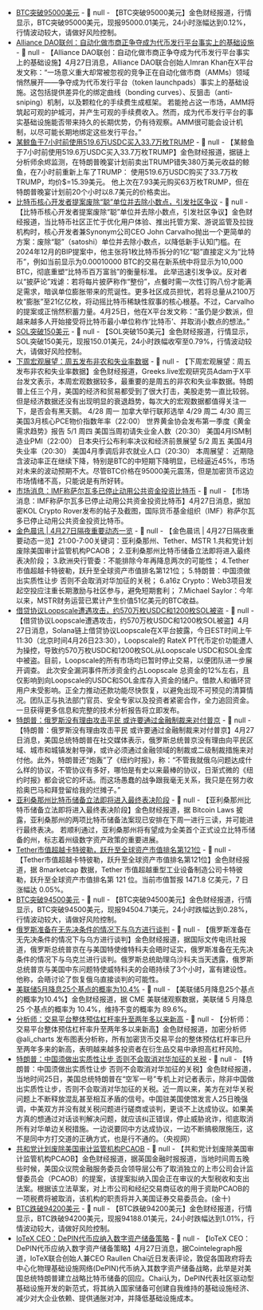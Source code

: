 - [BTC突破95000美元]() - 📰 null - 【BTC突破95000美元】金色财经报道，行情显示，BTC突破95000美元，现报95000.01美元，24小时涨幅达到0.12%，行情波动较大，请做好风险控制。
- [Alliance DAO联创：自动化做市商正争夺成为代币发行平台事实上的基础设施](https://x.com/lmrankhan/status/1915893731938418752?s=19) - 📰 null - 【Alliance DAO联创：自动化做市商正争夺成为代币发行平台事实上的基础设施】4月27日消息，Alliance DAO联合创始人Imran Khan在X平台发文称：“一场意义重大却常被忽视的竞争正在自动化做市商（AMMs）领域悄然展开——争夺成为代币发行平台（token launchpads）事实上的基础设施。这包括提供差异化的绑定曲线（bonding curves）、反狙击（anti-sniping）机制，以及颗粒化的手续费生成框架。 
若能抢占这一市场，AMM将筑起可观的护城河，并产生可观的手续费收入。然而，成为代币发行平台的事实基础设施能否带来持久的长期优势，仍有待观察。AMM很可能会设计机制，以尽可能长期地绑定这些发行平台。”
- [某鲸鱼于7小时前使用519.6万USDC买入33.7万枚TRUMP](https://x.com/EmberCN/status/1916293344239714769) - 📰 null - 【某鲸鱼于7小时前使用519.6万USDC买入33.7万枚TRUMP】金色财经报道，据链上分析师余烬监测，在特朗普晚宴计划前卖出TRUMP错失380万美元收益的鲸鱼，在7小时前重新上车了TRUMP： 
使用519.6万USDC购买了33.7万枚TRUMP，均价$=15.39美元。 
他上次在7.93美元购买63万枚TRUMP，但在特朗普晚宴计划前20个小时以8.7美元的价格卖出。
- [比特币核心开发者提案废除“聪”单位并去除小数点，引发社区争议](https://cryptoslate.com/bitcoin-debate-reignited-with-satoshi-unit-redefinition-proposal/) - 📰 null - 【比特币核心开发者提案废除“聪”单位并去除小数点，引发社区争议】金色财经报道，当比特币社区正忙于优化用户体验、推出托管方案、游说监管及拉拢机构时，核心开发者兼Synonym公司CEO John Carvalho抛出一个更简单的方案：废除“聪”（satoshi）单位并去除小数点，以降低新手认知门槛。在2024年12月的BIP提案中，他主张将1枚比特币拆分的1亿“聪”直接定义为“比特币”，例如当前显示为0.00010000 BTC的交易在新系统中将显示为10,000 BTC，彻底重塑“比特币百万富翁”的衡量标准。 
此举迅速引发争议。反对者以“披萨论”戏谑：若将每片披萨称作“整份”，点餐时需一次性订购八份才能满足需求，暗讽单位膨胀带来的荒诞性。更多社区成员担忧，若将总量从2100万枚“膨胀”至21亿亿枚，将动摇比特币稀缺性叙事的核心根基。不过，Carvalho的提案或正悄然积蓄力量。4月25日，他在X平台发文称：“虽仍是少数派，但越来越多人开始接受将比特币最小单位称作‘比特币’、并取消小数点的想法。”
- [SOL突破150美元]() - 📰 null - 【SOL突破150美元】金色财经报道，行情显示，SOL突破150美元，现报150.01美元，24小时跌幅收窄至0.79%，行情波动较大，请做好风险控制。
- [下周宏观展望：周五发布非农和失业率数据](https://x.com/BTC__options/status/1916276507544354873) - 📰 null - 【下周宏观展望：周五发布非农和失业率数据】金色财经报道，Greeks.live宏观研究员Adam于X平台发文表示，本周宏观数据较多，最重要的是周五的非农和失业率数据。特朗普上任三个月，美国的经济和贸易都受到了很大打击，美股走势一直比较弱。但是经济数据还没有出现明显的衰退趋势，每次大的宏观数据都值得关注一下，是否会有黑天鹅。 
4/28 周一 
加拿大举行联邦选举 
4/29 周二 
4/30 周三 
美国3月核心PCE物价指数年率（22:00） 
世界黄金协会发布第一季度《黄金需求趋势》报告 
5/1 周四 
美国当周初请失业金人数（20:30） 
美国4月ISM制造业PMI（22:00） 
日本央行公布利率决议和经济前景展望 
5/2 周五 
美国4月失业率（20:30） 
美国4月季调后非农就业人口（20:30） 
本周展望： 
近期隐含波动率正在继续下降，特别是BTC的中短期下降明显，已经逼近45%，市场对未来的波动预期不大。尽管BTC价格在95000美元震荡，但是加密货币这边市场情绪不高，只能说是有所好转。
- [市场消息：IMF称萨尔瓦多已停止动用公共资金投资比特币](https://x.com/rovercrc/status/1916117967059779585) - 📰 null - 【市场消息：IMF称萨尔瓦多已停止动用公共资金投资比特币】4月27日消息，据加密KOL Crypto Rover发布的帖子及截图，国际货币基金组织（IMF）称萨尔瓦多已停止动用公共资金投资比特币。
- [金色晨讯 | 4月27日隔夜重要动态一览]() - 📰 null - 【金色晨讯 | 4月27日隔夜重要动态一览】21:00-7:00关键词：亚利桑那州、Tether、MSTR 
1.共和党计划废除美国审计监管机构PCAOB； 
2.亚利桑那州比特币储备立法即将进入最终表决阶段； 
3.欧洲央行管委：不能排除今年再降息两次的可能性； 
4.Tether市值超越卡特彼勒，跃升至全球资产市值排名第121位； 
5.特朗普：中国须做出实质性让步 否则不会取消对华加征的关税； 
6.a16z Crypto：Web3项目发起空投应注重长期激励与社区参与，避免短期套利； 
7.Michael Saylor：今年以来，MSTR财务运营已累计产生价值51亿美元的BTC收益。
- [借贷协议Loopscale遭遇攻击，约570万枚USDC和1200枚SOL被盗](https://x.com/LoopscaleLabs/status/1916183179469246626) - 📰 null - 【借贷协议Loopscale遭遇攻击，约570万枚USDC和1200枚SOL被盗】4月27日消息，Solana链上借贷协议Loopscale在X平台披露，今日EST时间上午11:30（北京时间4月26日23:30），Loopscale的 RateX PT代币定价功能遭人为操控，导致约570万枚USDC和1200枚SOL从Loopscale USDC和SOL金库中被盗。目前，Loopscale的所有市场均已暂时停止交易，以便团队进一步展开调查。 
此次安全漏洞事件所涉资金约占Loopscale 总资金的12%左右，且仅影响到向Loopscale的USDC和SOL金库存入资金的储户。借款人和循环贷用户未受影响。正全力推动还款功能尽快恢复，以避免出现不可预见的清算情况。团队正与执法部门官员、安全专家以及投资者紧密合作，全力追回资金。一旦获得更多信息和完整的技术分析报告将立即发布。
- [特朗普：俄罗斯没有理由攻击平民 或许要通过金融制裁来对付普京]() - 📰 null - 【特朗普：俄罗斯没有理由攻击平民 或许要通过金融制裁来对付普京】4月27日消息，美国总统特朗普在社交媒体表示，俄罗斯总统普京没有理由向平民区域、城市和城镇发射导弹，或许必须通过金融领域的制裁或二级制裁措施来对付他。此外，特朗普还“炮轰”了《纽约时报》，称：“不管我就俄乌问题达成什么样的协议，不管协议有多好，哪怕是有史以来最棒的协议，日渐式微的《纽约时报》都会说它的坏话。而这场愚蠢的战争跟我毫无关系，我只是在努力收拾奥巴马和拜登留给我的烂摊子。”
- [亚利桑那州比特币储备立法即将进入最终表决阶段](https://x.com/Bitcoin_Laws/status/1916227994944942147) - 📰 null - 【亚利桑那州比特币储备立法即将进入最终表决阶段】金色财经报道，据 Bitcoin Laws 披露，亚利桑那州的两项比特币储备法案现已安排在下周一进行三读，并可能进行最终表决。 
若顺利通过，亚利桑那州将有望成为全美首个正式设立比特币储备的州，标志着州级数字资产政策的重要进展。
- [Tether市值超越卡特彼勒，跃升至全球资产市值排名第121位](https://8marketcap.com/?page=2) - 📰 null - 【Tether市值超越卡特彼勒，跃升至全球资产市值排名第121位】金色财经报道，据 8marketcap 数据，Tether 市值超越重型工业设备制造公司卡特彼勒，跃升至全球资产市值排名第 121 位。当前市值暂报 1471.8 亿美元，7 日涨幅达 0.05%。
- [BTC突破94500美元]() - 📰 null - 【BTC突破94500美元】金色财经报道，行情显示，BTC突破94500美元，现报94504.71美元，24小时跌幅达到0.28%，行情波动较大，请做好风险控制。
- [俄罗斯准备在无先决条件的情况下与乌方进行谈判]() - 📰 null - 【俄罗斯准备在无先决条件的情况下与乌方进行谈判】金色财经报道，据国际文传电讯社报道，俄罗斯总统普京在与美国特使维特科夫会晤时证实，俄罗斯准备在无先决条件的情况下与乌克兰进行谈判。俄罗斯总统助理乌沙科夫当天透露，俄罗斯总统普京与美国中东问题特使威特科夫的会晤持续了3个小时，富有建设性。他称，会晤讨论了恢复俄乌直接谈判的可能性。
- [美联储5月降息25个基点的概率为10.4%]() - 📰 null - 【美联储5月降息25个基点的概率为10.4%】金色财经报道，据 CME 美联储观察数据，美联储 5 月降息 25 个基点的概率为 10.4%，维持不变的概率为 89.6%。
- [分析师：交易平台整体预估杠杆率升至两年多以来新高](https://x.com/ali_charts/status/1916191546699091970) - 📰 null - 【分析师：交易平台整体预估杠杆率升至两年多以来新高】金色财经报道，加密分析师 @ali_charts 发布图表分析称，所有加密货币交易平台的整体预估杠杆率已升至两年多来的新高，表明越来越多投资者在衍生品交易中承担高杠杆风险。
- [特朗普：中国须做出实质性让步 否则不会取消对华加征的关税]() - 📰 null - 【特朗普：中国须做出实质性让步 否则不会取消对华加征的关税】金色财经报道，当地时间25日，美国总统特朗普在“空军一号”专机上对记者表示，除非中国做出实质性让步，否则不会取消对华加征的关税。近一周以来，美方在对华关税问题上不断释放混乱甚至相互矛盾的信号。中国驻美国使馆发言人25日晚强调，中美双方并没有就关税问题进行磋商或谈判，更谈不上达成协议。如果美方真的想通过对话谈判解决问题，就应该纠正错误，停止威胁讹诈，彻底取消所有对华单边关税措施。一边说要同中方达成协议，一边不断搞极限施压，这不是同中方打交道的正确方式，也是行不通的。（央视网）
- [共和党计划废除美国审计监管机构PCAOB]() - 📰 null - 【共和党计划废除美国审计监管机构PCAOB】金色财经报道，据英国金融时报报道，当地时间周五晚些时候，美国众议院金融服务委员会领导层公布了取消独立的上市公司会计监督委员会（PCAOB）的提案，该提案拟纳入国会正在审议的大型税收和支出法案。根据该立法草案，对上市公司和经纪交易商征收的用于资助PCAOB的一项税费将被取消，该机构的职责将并入美国证券交易委员会。(金十)
- [BTC跌破94200美元]() - 📰 null - 【BTC跌破94200美元】金色财经报道，行情显示，BTC跌破94200美元，现报94188.01美元，24小时跌幅达到1.01%，行情波动较大，请做好风险控制。
- [IoTeX CEO：DePIN代币应纳入数字资产储备策略]() - 📰 null - 【IoTeX CEO：DePIN代币应纳入数字资产储备策略】4月27日消息，据Cointelegraph报道，IoTeX联合创始人兼CEO Raullen Chai近日发表评论，敦促各国政府将去中心化物理基础设施网络(DePIN)代币纳入其数字资产储备战略，此举是对美国总统特朗普建立战略比特币储备的回应。Chai认为，DePIN代表社区驱动型基础设施开发的新范式，将其纳入国家储备可创建自我维持的基础设施经济、减少对大企业依赖、提供通胀对冲，并降低基础设施成本。
